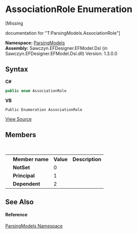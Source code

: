 # AssociationRole Enumeration
 

\[Missing <summary> documentation for "T:ParsingModels.AssociationRole"\]

**Namespace:**&nbsp;<a href="N_ParsingModels">ParsingModels</a><br />**Assembly:**&nbsp;Sawczyn.EFDesigner.EFModel.Dsl (in Sawczyn.EFDesigner.EFModel.Dsl.dll) Version: 1.3.0.0

## Syntax

**C#**<br />
``` C#
public enum AssociationRole
```

**VB**<br />
``` VB
Public Enumeration AssociationRole
```

<a href="https://github.com/msawczyn/EFDesigner/tree/master/src/ParsingModels/AssociationRole.cs" title="View the source code">View Source</a><br />

## Members
&nbsp;<table><tr><th></th><th>Member name</th><th>Value</th><th>Description</th></tr><tr><td /><td target="F:ParsingModels.AssociationRole.NotSet">**NotSet**</td><td>0</td><td /></tr><tr><td /><td target="F:ParsingModels.AssociationRole.Principal">**Principal**</td><td>1</td><td /></tr><tr><td /><td target="F:ParsingModels.AssociationRole.Dependent">**Dependent**</td><td>2</td><td /></tr></table>

## See Also


#### Reference
<a href="N_ParsingModels">ParsingModels Namespace</a><br />